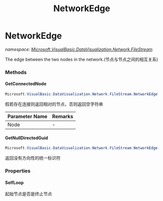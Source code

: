 ﻿---
title: NetworkEdge
---

# NetworkEdge
_namespace: [Microsoft.VisualBasic.DataVisualization.Network.FileStream](N-Microsoft.VisualBasic.DataVisualization.Network.FileStream.html)_

The edge between the two nodes in the network.(节点与节点之间的相互关系)

### Methods

#### GetConnectedNode
```csharp
Microsoft.VisualBasic.DataVisualization.Network.FileStream.NetworkEdge.GetConnectedNode(System.String)
```
假若存在连接则返回相对的节点，否则返回空字符串

|Parameter Name|Remarks|
|--------------|-------|
|Node|-|


#### GetNullDirectedGuid
```csharp
Microsoft.VisualBasic.DataVisualization.Network.FileStream.NetworkEdge.GetNullDirectedGuid
```
返回没有方向性的统一标识符



### Properties

#### SelfLoop
起始节点是否是终止节点

